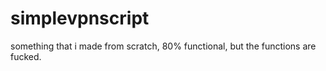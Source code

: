 # simplevpnscript
something that i made from scratch, 80% functional, but the functions are fucked.
